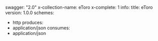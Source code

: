 swagger: "2.0"
x-collection-name: eToro
x-complete: 1
info:
  title: eToro
  version: 1.0.0
schemes:
- http
produces:
- application/json
consumes:
- application/json